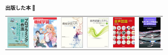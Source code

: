 ### 出版した本 📖

 <table style="border:none;">
    <tr>
      <td><a href="https://masahiroaraki.github.io/programming/"><img src="prog.jpg" width=80 /></a></td>
      <td><a href="https://masahiroaraki.github.io/mangaML/"><img src="manga.png" width=87 /></a></td>
      <td><a href="https://masahiroaraki.github.io/MachineLearning/"><img src="ML2.jpg" width=80 /></a></td>
      <td><a href="https://masahiroaraki.github.io/SpeechRecognition/"><img src="pattern2.jpg" width=80 /></a></td>
      <td><a href="https://masahiroaraki.github.io/GuideToASR"/><img src="ASR.png" width=80 /></a></td>
      <td><img src="web.png" width=80 /></td>
    </tr>
 </table>

